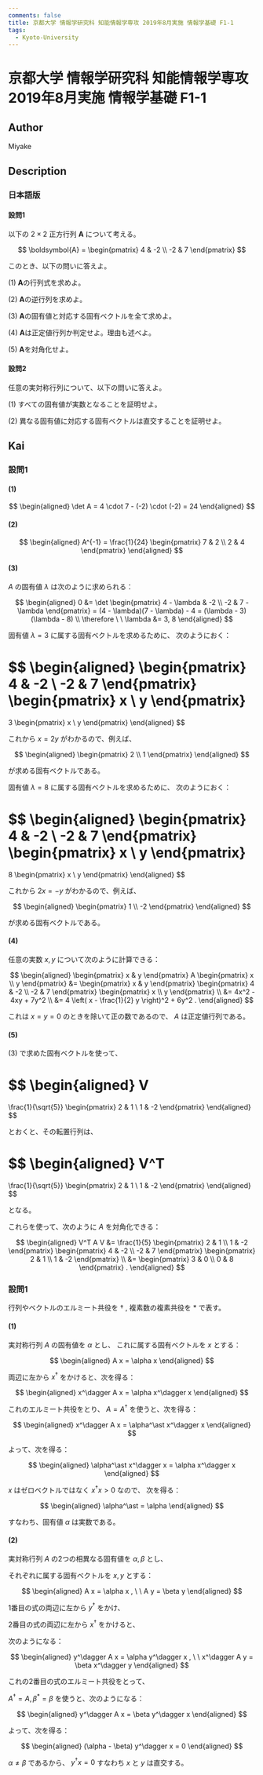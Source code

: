 ```yaml
---
comments: false
title: 京都大学 情報学研究科 知能情報学専攻 2019年8月実施 情報学基礎 F1-1
tags:
  - Kyoto-University
---
```

# 京都大学 情報学研究科 知能情報学専攻 2019年8月実施 情報学基礎 F1-1

## **Author**
Miyake

## **Description**
### 日本語版
#### 設問1
以下の $2 \times 2$ 正方行列 $\boldsymbol{A}$ について考える。

$$
\boldsymbol{A} = 
    \begin{pmatrix}
    4 & -2 \\
    -2 & 7
    \end{pmatrix}
$$

このとき、以下の問いに答えよ。

(1) $\boldsymbol{A}$の行列式を求めよ。

(2) $\boldsymbol{A}$の逆行列を求めよ。

(3) $\boldsymbol{A}$の固有値と対応する固有ベクトルを全て求めよ。

(4) $\boldsymbol{A}$は正定値行列か判定せよ。理由も述べよ。

(5) $\boldsymbol{A}$を対角化せよ。

#### 設問2
任意の実対称行列について、以下の問いに答えよ。

(1) すべての固有値が実数となることを証明せよ。

(2) 異なる固有値に対応する固有ベクトルは直交することを証明せよ。

## **Kai**
### 設問1
#### (1)

$$
\begin{aligned}
\det A
= 4 \cdot 7 - (-2) \cdot (-2)
= 24
\end{aligned}
$$

#### (2)

$$
\begin{aligned}
A^{-1}
= \frac{1}{24}
\begin{pmatrix}
7 & 2 \\ 2 & 4
\end{pmatrix}
\end{aligned}
$$

#### (3)
$A$ の固有値 $\lambda$ は次のように求められる：

$$
\begin{aligned}
0
&=
\det
\begin{pmatrix}
4 - \lambda & -2 \\ -2 & 7 - \lambda
\end{pmatrix}
= (4 - \lambda)(7 - \lambda) - 4
= (\lambda - 3)(\lambda - 8)
\\
\therefore \ \ 
\lambda &= 3, 8
\end{aligned}
$$

固有値 $\lambda = 3$ に属する固有ベクトルを求めるために、
次のようにおく：

$$
\begin{aligned}
\begin{pmatrix} 4 & -2 \\ -2 & 7 \end{pmatrix}
\begin{pmatrix} x \\ y \end{pmatrix}
=
3
\begin{pmatrix} x \\ y \end{pmatrix}
\end{aligned}
$$

これから $x=2y$ がわかるので、例えば、

$$
\begin{aligned}
\begin{pmatrix} 2 \\ 1 \end{pmatrix}
\end{aligned}
$$

が求める固有ベクトルである。

固有値 $\lambda = 8$ に属する固有ベクトルを求めるために、
次のようにおく：

$$
\begin{aligned}
\begin{pmatrix} 4 & -2 \\ -2 & 7 \end{pmatrix}
\begin{pmatrix} x \\ y \end{pmatrix}
=
8
\begin{pmatrix} x \\ y \end{pmatrix}
\end{aligned}
$$

これから $2x=-y$ がわかるので、例えば、

$$
\begin{aligned}
\begin{pmatrix} 1 \\ -2 \end{pmatrix}
\end{aligned}
$$

が求める固有ベクトルである。

#### (4)
任意の実数 $x,y$ について次のように計算できる：

$$
\begin{aligned}
\begin{pmatrix} x & y \end{pmatrix}
A
\begin{pmatrix} x \\ y \end{pmatrix}
&=
\begin{pmatrix} x & y \end{pmatrix}
\begin{pmatrix} 4 & -2 \\ -2 & 7 \end{pmatrix}
\begin{pmatrix} x \\ y \end{pmatrix}
\\
&=
4x^2 - 4xy + 7y^2
\\
&=
4 \left( x - \frac{1}{2} y \right)^2 + 6y^2
.
\end{aligned}
$$

これは $x=y=0$ のときを除いて正の数であるので、
$A$ は正定値行列である。

#### (5)
(3) で求めた固有ベクトルを使って、

$$
\begin{aligned}
V
=
\frac{1}{\sqrt{5}}
\begin{pmatrix} 2 & 1 \\ 1 & -2 \end{pmatrix}
\end{aligned}
$$

とおくと、その転置行列は、

$$
\begin{aligned}
V^T
=
\frac{1}{\sqrt{5}}
\begin{pmatrix} 2 & 1 \\ 1 & -2 \end{pmatrix}
\end{aligned}
$$

となる。

これらを使って、次のように $A$ を対角化できる：

$$
\begin{aligned}
V^T A V
&=
\frac{1}{5}
\begin{pmatrix} 2 & 1 \\ 1 & -2 \end{pmatrix}
\begin{pmatrix} 4 & -2 \\ -2 & 7 \end{pmatrix}
\begin{pmatrix} 2 & 1 \\ 1 & -2 \end{pmatrix}
\\
&=
\begin{pmatrix} 3 & 0 \\ 0 & 8 \end{pmatrix}
.
\end{aligned}
$$

### 設問1
行列やベクトルのエルミート共役を $\dagger$ ,
複素数の複素共役を $\ast$ で表す。

#### (1)
実対称行列 $A$ の固有値を $\alpha$ とし、
これに属する固有ベクトルを $x$ とする：

$$
\begin{aligned}
A x = \alpha x
\end{aligned}
$$

両辺に左から $x^\dagger$ をかけると、次を得る：

$$
\begin{aligned}
x^\dagger A x = \alpha x^\dagger x
\end{aligned}
$$

これのエルミート共役をとり、 $A = A^\dagger$ を使うと、次を得る：

$$
\begin{aligned}
x^\dagger A x = \alpha^\ast x^\dagger x
\end{aligned}
$$

よって、次を得る：

$$
\begin{aligned}
\alpha^\ast x^\dagger x = \alpha x^\dagger x
\end{aligned}
$$

$x$ はゼロベクトルではなく $x^\dagger x \gt 0$ なので、
次を得る：

$$
\begin{aligned}
\alpha^\ast = \alpha
\end{aligned}
$$

すなわち、固有値 $\alpha$ は実数である。

#### (2)
実対称行列 $A$ の2つの相異なる固有値を $\alpha, \beta$ とし、

それぞれに属する固有ベクトルを $x, y$ とする：

$$
\begin{aligned}
A x = \alpha x
, \ \ 
A y = \beta y
\end{aligned}
$$

1番目の式の両辺に左から $y^\dagger$ をかけ、

2番目の式の両辺に左から $x^\dagger$ をかけると、

次のようになる：

$$
\begin{aligned}
y^\dagger A x = \alpha y^\dagger x
, \ \ 
x^\dagger A y = \beta x^\dagger y
\end{aligned}
$$

これの2番目の式のエルミート共役をとって、

$A^\dagger = A, \beta^\ast = \beta$ を使うと、次のようになる：

$$
\begin{aligned}
y^\dagger A x = \beta y^\dagger x
\end{aligned}
$$

よって、次を得る：

$$
\begin{aligned}
(\alpha - \beta) y^\dagger x = 0
\end{aligned}
$$

$\alpha \ne \beta$ であるから、 $y^\dagger x = 0$
すなわち $x$ と $y$ は直交する。